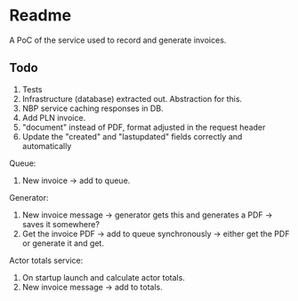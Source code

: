 # Readme

A PoC of the service used to record and generate invoices.

## Todo

1. Tests
2. Infrastructure (database) extracted out. Abstraction for this.
3. NBP service caching responses in DB.
4. Add PLN invoice.
5. "document" instead of PDF, format adjusted in the request header
6. Update the "created" and "lastupdated" fields correctly and automatically

Queue:
1. New invoice -> add to queue.

Generator:
1. New invoice message -> generator gets this and generates a PDF -> saves it somewhere?
2. Get the invoice PDF -> add to queue synchronously -> either get the PDF or generate it and get.

Actor totals service:
1. On startup launch and calculate actor totals.
2. New invoice message -> add to totals.